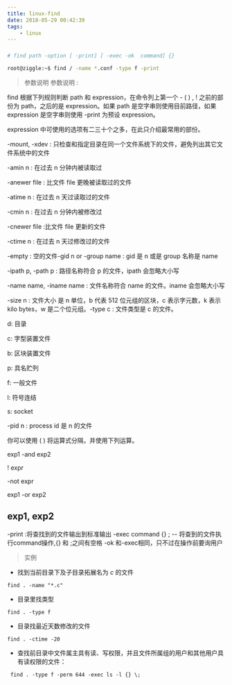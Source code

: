 ```yaml
---
title: linux-find
date: 2018-05-29 00:42:39
tags:
    - linux
---
```



### 
```sh
# find path -option [ -print] [ -exec -ok  command] {} 

root@ziggle:~$ find / -name *.conf -type f -print
```
> 参数说明
参数说明 :

find 根据下列规则判断 path 和 expression，在命令列上第一个 - ( ) , ! 之前的部份为 path，之后的是 expression。如果 path 是空字串则使用目前路径，如果 expression 是空字串则使用 -print 为预设 expression。

expression 中可使用的选项有二三十个之多，在此只介绍最常用的部份。

-mount, -xdev : 只检查和指定目录在同一个文件系统下的文件，避免列出其它文件系统中的文件

-amin n : 在过去 n 分钟内被读取过

-anewer file : 比文件 file 更晚被读取过的文件

-atime n : 在过去 n 天过读取过的文件

-cmin n : 在过去 n 分钟内被修改过

-cnewer file :比文件 file 更新的文件

-ctime n : 在过去 n 天过修改过的文件

-empty : 空的文件-gid n or -group name : gid 是 n 或是 group 名称是 name

-ipath p, -path p : 路径名称符合 p 的文件，ipath 会忽略大小写

-name name, -iname name : 文件名称符合 name 的文件。iname 会忽略大小写

-size n : 文件大小 是 n 单位，b 代表 512 位元组的区块，c 表示字元数，k 表示 kilo bytes，w 是二个位元组。-type c : 文件类型是 c 的文件。

d: 目录

c: 字型装置文件

b: 区块装置文件

p: 具名贮列

f: 一般文件

l: 符号连结

s: socket

-pid n : process id 是 n 的文件

你可以使用 ( ) 将运算式分隔，并使用下列运算。

exp1 -and exp2

! expr

-not expr

exp1 -or exp2

exp1, exp2
-----
-print :将查找到的文件输出到标准输出
-exec command {} \; -- 将查到的文件执行command操作,{} 和 \;之间有空格
-ok 和-exec相同，只不过在操作前要询用户
> 实例

- 找到当前目录下及子目录拓展名为 *c* 的文件
```
find . -name "*.c"
```
- 目录里找类型
```
find . -type f
```
- 目录找最近天数修改的文件
```
find . -ctime -20
```

- 查找前目录中文件属主具有读、写权限，并且文件所属组的用户和其他用户具有读权限的文件：
```
 find . -type f -perm 644 -exec ls -l {} \;
```